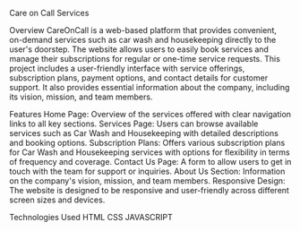 Care on Call Services

Overview
CareOnCall is a web-based platform that provides convenient, on-demand services such as car wash and 
housekeeping directly to the user's doorstep. The website allows users to easily book services
and manage their subscriptions for regular or one-time service requests.
This project includes a user-friendly interface with service offerings, subscription plans,
payment options, and contact details for customer support. It also provides essential information about the company, 
including its vision, mission, and team members.

Features
Home Page: Overview of the services offered with clear navigation links to all key sections.
Services Page: Users can browse available services such as Car Wash and Housekeeping with detailed descriptions and booking options.
Subscription Plans: Offers various subscription plans for Car Wash and Housekeeping services with options for flexibility in terms of frequency and coverage.
Contact Us Page: A form to allow users to get in touch with the team for support or inquiries.
About Us Section: Information on the company's vision, mission, and team members.
Responsive Design: The website is designed to be responsive and user-friendly across different screen sizes and devices.

Technologies Used
HTML 
CSS
JAVASCRIPT

